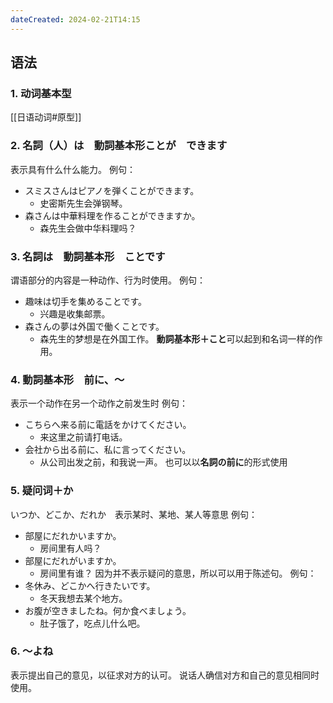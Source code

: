 ```yaml
---
dateCreated: 2024-02-21T14:15
---
```

## 语法
### 1. 动词基本型
[[日语动词#原型]]
### 2. 名詞（人）は　動詞基本形ことが　できます
表示具有什么什么能力。
例句：
- スミスさんはピアノを弾くことができます。
	- 史密斯先生会弹钢琴。
- 森さんは中華料理を作ることができますか。
	- 森先生会做中华料理吗？
### 3. 名詞は　動詞基本形　ことです
谓语部分的内容是一种动作、行为时使用。
例句：
- 趣味は切手を集めることです。
	- 兴趣是收集邮票。
- 森さんの夢は外国で働くことです。
	- 森先生的梦想是在外国工作。
**動詞基本形＋こと**可以起到和名词一样的作用。
### 4. 動詞基本形　前に、〜
表示一个动作在另一个动作之前发生时
例句：
- こちらへ来る前に電話をかけてください。
	- 来这里之前请打电话。
- 会社から出る前に、私に言ってください。
	- 从公司出发之前，和我说一声。
也可以以**名詞の前に**的形式使用
### 5. 疑问词＋か
いつか、どこか、だれか　表示某时、某地、某人等意思
例句：
- 部屋にだれかいますか。
	- 房间里有人吗？
- 部屋にだれがいますか。
	- 房间里有谁？
因为并不表示疑问的意思，所以可以用于陈述句。
例句：
- 冬休み、どこかへ行きたいです。
	- 冬天我想去某个地方。
- お腹が空きましたね。何か食べましょう。
	- 肚子饿了，吃点儿什么吧。
### 6. 〜よね
表示提出自己的意见，以征求对方的认可。
说话人确信对方和自己的意见相同时使用。
